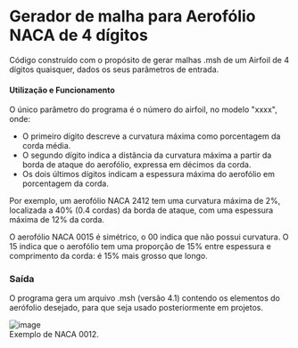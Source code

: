 # Gerador de malha para Aerofólio NACA de 4 dígitos
Código construído com o propósito de gerar malhas .msh de um Airfoil de 4 dígitos quaisquer, dados os seus parâmetros de entrada.

#### Utilização e Funcionamento
O único parâmetro do programa é o número do airfoil, no modelo "xxxx", onde: </br>

- O primeiro dígito descreve a curvatura máxima como porcentagem da corda média.</br>
- O segundo dígito indica a distância da curvatura máxima a partir da borda de ataque do aerofólio, expressa em décimos da corda. </br>
- Os dois últimos dígitos indicam a espessura máxima do aerofólio em porcentagem da corda.

Por exemplo, um aerofólio NACA 2412 tem uma curvatura máxima de 2%, localizada a 40% (0.4 cordas) da borda de ataque, com uma espessura máxima de 12% da corda. </br>

O aerofólio NACA 0015 é simétrico, o 00 indica que não possui curvatura. O 15 indica que o aerofólio tem uma proporção de 15% entre espessura e comprimento da corda: é 15% mais grosso que longo. </br>

### Saída
O programa gera um arquivo .msh (versão 4.1) contendo os elementos do aerófolio desejado, para que seja usado posteriormente em projetos.

![image](https://github.com/victorrangel10/gmsh/assets/130004595/05113b8c-5dad-442a-9069-8a328eeeb975)</br>
Exemplo de NACA 0012.



